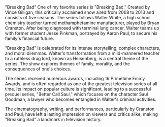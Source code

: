 "Breaking Bad"
One of my favorite series is "Breaking Bad." Created by Vince Gilligan, this critically acclaimed show aired from 2008 to 2013 and consists of five seasons. The series follows Walter White, a high school chemistry teacher turned methamphetamine manufacturer, played by Bryan Cranston. After being diagnosed with terminal lung cancer, Walter teams up with former student Jesse Pinkman, portrayed by Aaron Paul, to secure his family's financial future.

"Breaking Bad" is celebrated for its intense storytelling, complex characters, and moral dilemmas. Walter's transformation from a mild-mannered teacher to a ruthless drug lord, known as Heisenberg, is a central theme of the series. The show explores themes of family, morality, and the consequences of one's choices.

The series received numerous awards, including 16 Primetime Emmy Awards, and is often regarded as one of the greatest television series of all time. Its impact on popular culture is significant, leading to a successful prequel series, "Better Call Saul," which focuses on the character Saul Goodman, a lawyer who becomes entangled in Walter's criminal activities.

The cinematography, writing, and performances, particularly by Cranston and Paul, have left a lasting impression on viewers and critics alike, making "Breaking Bad" a landmark in television history.
